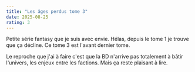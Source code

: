```yaml
---
title: "Les âges perdus tome 3"
date: 2025-08-25
rating: 3
---
```


Petite série fantasy que je suis avec envie. Hélas, depuis le tome 1 je trouve que ça décline. Ce tome 3 est l'avant dernier tome.

Le reproche que j'ai à faire c'est que la BD n'arrive pas totalement à bâtir l'univers, les enjeux entre les factions. Mais ça reste plaisant à lire.
